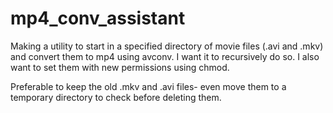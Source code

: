 # mp4_conv_assistant
Making a utility to start in a specified directory of movie files (.avi and .mkv) and convert them to mp4 using avconv. I want it to recursively do so. I also want to set them with new permissions using chmod.

Preferable to keep the old .mkv and .avi files- even move them to a temporary directory to check before deleting them.
